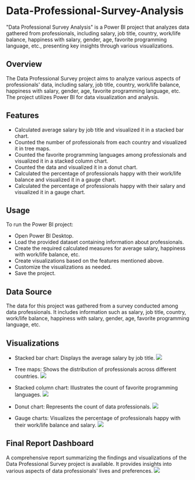 # Data-Professional-Survey-Analysis
"Data Professional Survey Analysis" is a Power BI project that analyzes data gathered from professionals, including salary, job title, country, work/life balance, happiness with salary, gender, age, favorite programming language, etc., presenting key insights through various visualizations.

## Overview
The Data Professional Survey project aims to analyze various aspects of professionals' data, including salary, job title, country, work/life balance, happiness with salary, gender, age, favorite programming language, etc. The project utilizes Power BI for data visualization and analysis.

## Features
* Calculated average salary by job title and visualized it in a stacked bar chart.
* Counted the number of professionals from each country and visualized it in tree maps.
* Counted the favorite programming languages among professionals and visualized it in a stacked column chart.
* Counted the data and visualized it in a donut chart.
* Calculated the percentage of professionals happy with their work/life balance and visualized it in a gauge chart.
* Calculated the percentage of professionals happy with their salary and visualized it in a gauge chart.

## Usage
To run the Power BI project:

* Open Power BI Desktop.
* Load the provided dataset containing information about professionals.
* Create the required calculated measures for average salary, happiness with work/life balance, etc.
* Create visualizations based on the features mentioned above.
* Customize the visualizations as needed.
* Save the project.
 
## Data Source
The data for this project was gathered from a survey conducted among data professionals. It includes information such as salary, job title, country, work/life balance, happiness with salary, gender, age, favorite programming language, etc.

## Visualizations
* Stacked bar chart: Displays the average salary by job title.
![](image)

* Tree maps: Shows the distribution of professionals across different countries.
![](image)
  
* Stacked column chart: Illustrates the count of favorite programming languages.
![](image)
 
* Donut chart: Represents the count of data professionals.
![](image)
  
* Gauge charts: Visualizes the percentage of professionals happy with their work/life balance and salary.
![](image)
 
## Final Report Dashboard
A comprehensive report summarizing the findings and visualizations of the Data Professional Survey project is available. It provides insights into various aspects of data professionals' lives and preferences.
![](image)

